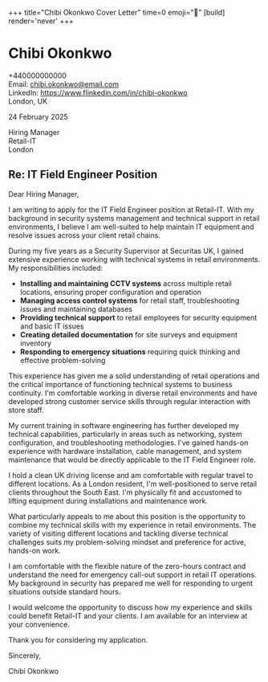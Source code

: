 +++
title="Chibi Okonkwo Cover Letter" 
time=0 
emoji="📝" 
[build]
render='never'
+++

# Chibi Okonkwo

+440000000000  
Email: chibi.okonkwo@email.com  
LinkedIn: https://www.flinkedin.com/in/chibi-okonkwo  
London, UK

24 February 2025

Hiring Manager  
Retail-IT  
London

## Re: IT Field Engineer Position

Dear Hiring Manager,

I am writing to apply for the IT Field Engineer position at Retail-IT. With my background in security systems management and technical support in retail environments, I believe I am well-suited to help maintain IT equipment and resolve issues across your client retail chains.

During my five years as a Security Supervisor at Securitas UK, I gained extensive experience working with technical systems in retail environments. My responsibilities included:

- **Installing and maintaining CCTV systems** across multiple retail locations, ensuring proper configuration and operation
- **Managing access control systems** for retail staff, troubleshooting issues and maintaining databases
- **Providing technical support** to retail employees for security equipment and basic IT issues
- **Creating detailed documentation** for site surveys and equipment inventory
- **Responding to emergency situations** requiring quick thinking and effective problem-solving

This experience has given me a solid understanding of retail operations and the critical importance of functioning technical systems to business continuity. I'm comfortable working in diverse retail environments and have developed strong customer service skills through regular interaction with store staff.

My current training in software engineering has further developed my technical capabilities, particularly in areas such as networking, system configuration, and troubleshooting methodologies. I've gained hands-on experience with hardware installation, cable management, and system maintenance that would be directly applicable to the IT Field Engineer role.

I hold a clean UK driving license and am comfortable with regular travel to different locations. As a London resident, I'm well-positioned to serve retail clients throughout the South East. I'm physically fit and accustomed to lifting equipment during installations and maintenance work.

What particularly appeals to me about this position is the opportunity to combine my technical skills with my experience in retail environments. The variety of visiting different locations and tackling diverse technical challenges suits my problem-solving mindset and preference for active, hands-on work.

I am comfortable with the flexible nature of the zero-hours contract and understand the need for emergency call-out support in retail IT operations. My background in security has prepared me well for responding to urgent situations outside standard hours.

I would welcome the opportunity to discuss how my experience and skills could benefit Retail-IT and your clients. I am available for an interview at your convenience.

Thank you for considering my application.

Sincerely,

Chibi Okonkwo
